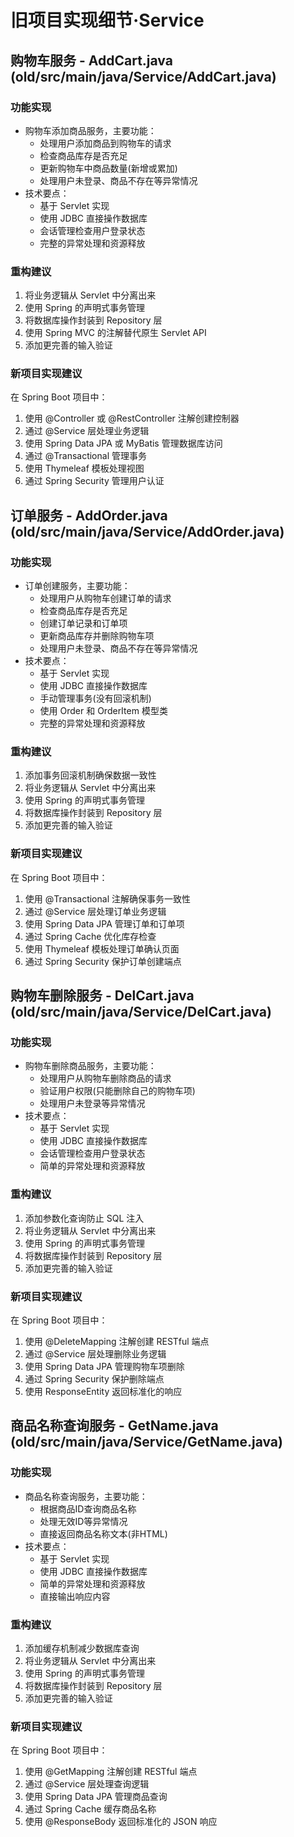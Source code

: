 # 旧项目实现细节·Service

## 购物车服务 - AddCart.java (old/src/main/java/Service/AddCart.java)

### 功能实现

- 购物车添加商品服务，主要功能：
  - 处理用户添加商品到购物车的请求
  - 检查商品库存是否充足
  - 更新购物车中商品数量(新增或累加)
  - 处理用户未登录、商品不存在等异常情况
- 技术要点：
  - 基于 Servlet 实现
  - 使用 JDBC 直接操作数据库
  - 会话管理检查用户登录状态
  - 完整的异常处理和资源释放

### 重构建议

1. 将业务逻辑从 Servlet 中分离出来
2. 使用 Spring 的声明式事务管理
3. 将数据库操作封装到 Repository 层
4. 使用 Spring MVC 的注解替代原生 Servlet API
5. 添加更完善的输入验证

### 新项目实现建议

在 Spring Boot 项目中：

1. 使用 @Controller 或 @RestController 注解创建控制器
2. 通过 @Service 层处理业务逻辑
3. 使用 Spring Data JPA 或 MyBatis 管理数据库访问
4. 通过 @Transactional 管理事务
5. 使用 Thymeleaf 模板处理视图
6. 通过 Spring Security 管理用户认证

## 订单服务 - AddOrder.java (old/src/main/java/Service/AddOrder.java)

### 功能实现

- 订单创建服务，主要功能：
  - 处理用户从购物车创建订单的请求
  - 检查商品库存是否充足
  - 创建订单记录和订单项
  - 更新商品库存并删除购物车项
  - 处理用户未登录、商品不存在等异常情况
- 技术要点：
  - 基于 Servlet 实现
  - 使用 JDBC 直接操作数据库
  - 手动管理事务(没有回滚机制)
  - 使用 Order 和 OrderItem 模型类
  - 完整的异常处理和资源释放

### 重构建议

1. 添加事务回滚机制确保数据一致性
2. 将业务逻辑从 Servlet 中分离出来
3. 使用 Spring 的声明式事务管理
4. 将数据库操作封装到 Repository 层
5. 添加更完善的输入验证

### 新项目实现建议

在 Spring Boot 项目中：

1. 使用 @Transactional 注解确保事务一致性
2. 通过 @Service 层处理订单业务逻辑
3. 使用 Spring Data JPA 管理订单和订单项
4. 通过 Spring Cache 优化库存检查
5. 使用 Thymeleaf 模板处理订单确认页面
6. 通过 Spring Security 保护订单创建端点

## 购物车删除服务 - DelCart.java (old/src/main/java/Service/DelCart.java)

### 功能实现

- 购物车删除商品服务，主要功能：
  - 处理用户从购物车删除商品的请求
  - 验证用户权限(只能删除自己的购物车项)
  - 处理用户未登录等异常情况
- 技术要点：
  - 基于 Servlet 实现
  - 使用 JDBC 直接操作数据库
  - 会话管理检查用户登录状态
  - 简单的异常处理和资源释放

### 重构建议

1. 添加参数化查询防止 SQL 注入
2. 将业务逻辑从 Servlet 中分离出来
3. 使用 Spring 的声明式事务管理
4. 将数据库操作封装到 Repository 层
5. 添加更完善的输入验证

### 新项目实现建议

在 Spring Boot 项目中：

1. 使用 @DeleteMapping 注解创建 RESTful 端点
2. 通过 @Service 层处理删除业务逻辑
3. 使用 Spring Data JPA 管理购物车项删除
4. 通过 Spring Security 保护删除端点
5. 使用 ResponseEntity 返回标准化的响应

## 商品名称查询服务 - GetName.java (old/src/main/java/Service/GetName.java)

### 功能实现

- 商品名称查询服务，主要功能：
  - 根据商品ID查询商品名称
  - 处理无效ID等异常情况
  - 直接返回商品名称文本(非HTML)
- 技术要点：
  - 基于 Servlet 实现
  - 使用 JDBC 直接操作数据库
  - 简单的异常处理和资源释放
  - 直接输出响应内容

### 重构建议

1. 添加缓存机制减少数据库查询
2. 将业务逻辑从 Servlet 中分离出来
3. 使用 Spring 的声明式事务管理
4. 将数据库操作封装到 Repository 层
5. 添加更完善的输入验证

### 新项目实现建议

在 Spring Boot 项目中：

1. 使用 @GetMapping 注解创建 RESTful 端点
2. 通过 @Service 层处理查询逻辑
3. 使用 Spring Data JPA 管理商品查询
4. 通过 Spring Cache 缓存商品名称
5. 使用 @ResponseBody 返回标准化的 JSON 响应
